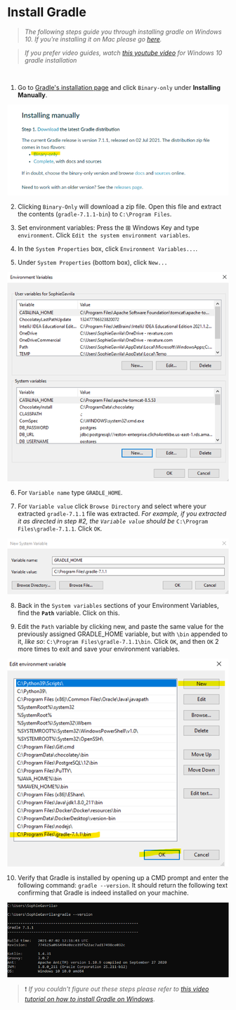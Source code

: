 # Install Gradle
> *The following steps guide you through installing gradle on Windows 10.  If you're installing it on Mac please go [here](https://kodejava.org/how-do-i-install-gradle-in-os-x/).*

> *If you prefer video guides, watch [this youtube video](https://www.youtube.com/watch?v=h6Figshq6_I) for Windows 10 gradle installation*

<br>

1. Go to [Gradle's installation page]() and click `Binary-only` under **Installing Manually**.

<img src="./images/gradle-install.png">

2. Clicking `Binary-Only` will download a zip file.  Open this file and extract the contents (`gradle-7.1.1-bin`) to `C:\Program Files`.

3. Set environment variables: Press the ⊞ Windows Key and type `environment`.  Click `Edit the system environment variables`.

4. In the `System Properties` box, click `Environment Variables...`.

5. Under `System Properties` (bottom box), click `New...`

<img src="./images/env-var.png">

6. For `Variable name` type `GRADLE_HOME`.  

7. For `Variable value` click `Browse Directory` and select where your extracted `gradle-7.1.1` file was extracted.  *For example, if you extracted it as directed in step #2, the `Variable value` should be* `C:\Program Files\gradle-7.1.1`. Click `OK`.

<img src="./images/gradle-var.png">

8. Back in the `System variables` sections of your Environment Variables, find the **`Path`** variable. Click on this.

9. Edit the `Path` variable by clicking new, and paste the same value for the previously assigned GRADLE_HOME variable, but with `\bin` appended to it, *like so*: `C:\Program Files\gradle-7.1.1\bin`.  Click `OK`, and then `OK` 2 more times to exit and save your environment variables.

<img src="./images/final-var.png">

10. Verify that Gradle is installed by opening up a CMD prompt and enter the following command: `gradle --version`. It should return the following text confirming that Gradle is indeed installed on your machine.

<img src="./images/g-cmd.png">

<br>

> :exclamation: *If you couldn't figure out these steps please refer to [this video tutorial on how to install Gradle on Windows](https://www.youtube.com/watch?v=h6Figshq6_I)*.

<br>
